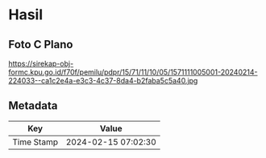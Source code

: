 # Hasil

## Foto C Plano

https://sirekap-obj-formc.kpu.go.id/f70f/pemilu/pdpr/15/71/11/10/05/1571111005001-20240214-224033--ca1c2e4a-e3c3-4c37-8da4-b2faba5c5a40.jpg


## Metadata

| Key        | Value               |
| ---------- | ------------------- |
| Time Stamp | 2024-02-15 07:02:30 |



